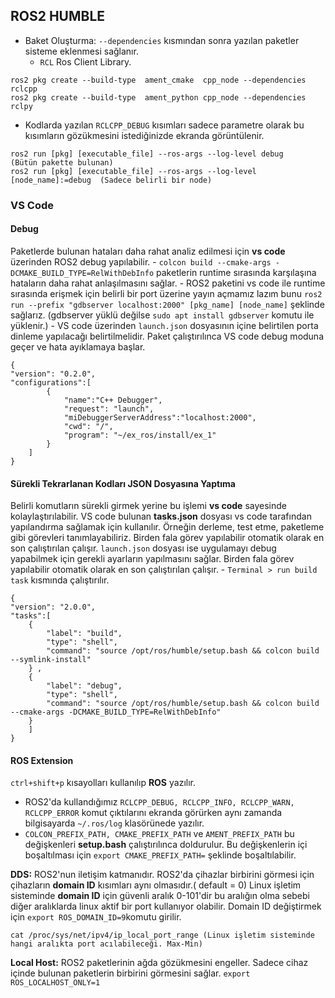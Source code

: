 ## ROS2 HUMBLE
- Baket Oluşturma: `--dependencies` kısmından sonra yazılan paketler sisteme eklenmesi sağlanır. 
    - `RCL` Ros Client Library.
```
ros2 pkg create --build-type  ament_cmake  cpp_node --dependencies rclcpp
ros2 pkg create --build-type  ament_python cpp_node --dependencies rclpy
```
- Kodlarda yazılan `RCLCPP_DEBUG` kısımları sadece parametre olarak bu kısımların gözükmesini istediğinizde ekranda görüntülenir.
```
ros2 run [pkg] [executable_file] --ros-args --log-level debug      (Bütün pakette bulunan)
ros2 run [pkg] [executable_file] --ros-args --log-level [node_name]:=debug  (Sadece belirli bir node)
```
### VS Code 
#### Debug
Paketlerde bulunan hataları daha rahat analiz edilmesi için **vs code** üzerinden ROS2 debug yapılabilir.
    - `colcon build --cmake-args -DCMAKE_BUILD_TYPE=RelWithDebInfo`  paketlerin runtime sırasında karşılaşına hataların daha rahat anlaşılmasını sağlar.
    - ROS2 paketini vs code ile runtime sırasında erişmek için belirli bir port üzerine yayın açmamız lazım bunu `ros2 run --prefix "gdbserver localhost:2000" [pkg_name] [node_name]` şeklinde sağlarız. (gdbserver yüklü değilse `sudo apt install gdbserver` komutu ile yüklenir.)
    - VS code üzerinden `launch.json` dosyasının içine belirtilen porta dinleme yapılacağı belirtilmelidir. Paket çalıştırılınca VS code debug moduna geçer ve hata ayıklamaya başlar.


    {
    "version": "0.2.0",
    "configurations":[
            {
                "name":"C++ Debugger",
                "request": "launch",
                "miDebuggerServerAddress":"localhost:2000",
                "cwd": "/",
                "program": "~/ex_ros/install/ex_1" 
            }
        ]
    }


#### Sürekli Tekrarlanan Kodları JSON Dosyasına Yaptıma
Belirli komutların sürekli girmek yerine bu işlemi **vs code** sayesinde kolaylaştırılabilir. VS code bulunan **tasks.json** dosyası vs code tarafından yapılandırma sağlamak için kullanılır. Örneğin derleme, test etme, paketleme gibi görevleri tanımlayabiliriz. Birden fala görev yapılabilir otomatik olarak en son çalıştırılan çalışır. `launch.json` dosyası ise  uygulamayı debug yapabilmek için gerekli ayarların yapılmasını sağlar. Birden fala görev yapılabilir otomatik olarak en son çalıştırılan çalışır.
    - `Terminal > run build task` kısmında çalıştırılır.

    {
    "version": "2.0.0",
    "tasks":[
        {
            "label": "build",
            "type": "shell",
            "command": "source /opt/ros/humble/setup.bash && colcon build  --symlink-install"
        } ,
        {
            "label": "debug",
            "type": "shell",
            "command": "source /opt/ros/humble/setup.bash && colcon build  --cmake-args -DCMAKE_BUILD_TYPE=RelWithDebInfo"
        } 
        ]
    }

#### ROS Extension
`ctrl+shift+p` kısayolları kullanılıp **ROS** yazılır.



- ROS2'da kullandığımız `RCLCPP_DEBUG, RCLCPP_INFO, RCLCPP_WARN, RCLCPP_ERROR` komut çıktılarını ekranda görürken aynı zamanda bilgisayarda `~/.ros/log` klasörünede yazılır.
- `COLCON_PREFIX_PATH, CMAKE_PREFIX_PATH` ve `AMENT_PREFIX_PATH` bu değişkenleri **setup.bash** çalıştırılınca doldurulur. Bu değişkenlerin içi boşaltılması için `export CMAKE_PREFIX_PATH=` şeklinde boşaltılabilir.

**DDS:** ROS2'nun iletişim katmanıdır. ROS2'da çihazlar birbirini görmesi için çihazların **domain ID** kısımları aynı olmasıdır.( default = 0) Linux işletim sisteminde **domain ID** için güvenli aralık 0-101'dir bu aralığın olma sebebi diğer aralıklarda linux aktif bir port kullanıyor olabilir. Domain ID değiştirmek için `export ROS_DOMAIN_ID=9`komutu girilir.
```
cat /proc/sys/net/ipv4/ip_local_port_range (Linux işletim sisteminde hangi aralıkta port acılabileceği. Max-Min)
```

**Local Host:** ROS2 paketlerinin ağda gözükmesini engeller. Sadece cihaz içinde bulunan paketlerin birbirini görmesini sağlar. `export ROS_LOCALHOST_ONLY=1 `